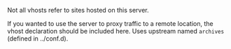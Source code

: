Not all vhosts refer to sites hosted on this server.

If you wanted to use the server to proxy traffic to a remote location, the vhost declaration should be included here. Uses upstream named `archives` (defined in ../conf.d).